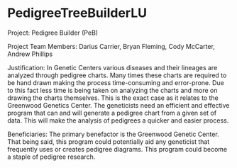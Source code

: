 PedigreeTreeBuilderLU
=====================

Project: Pedigree Builder (PeB)

Project Team Members: Darius Carrier, Bryan Fleming, Cody McCarter, Andrew Phillips

Justification: In Genetic Centers various diseases and their lineages are analyzed through pedigree charts. Many times these charts are required to be hand drawn making the process time-consuming and error-prone. Due to this fact less time is being taken on analyzing the charts and more on drawing the charts themselves. This is the exact case as it relates to the Greenwood Genetics Center. The geneticists need an efficient and effective program that can and will generate a pedigree chart from a given set of data. This will make the analysis of pedigrees a quicker and easier process.

Beneficiaries: The primary benefactor is the Greenwood Genetic Center. That being said, this program could potentially aid any geneticist that frequently uses or creates pedigree diagrams. This program could become a staple of pedigree research.
